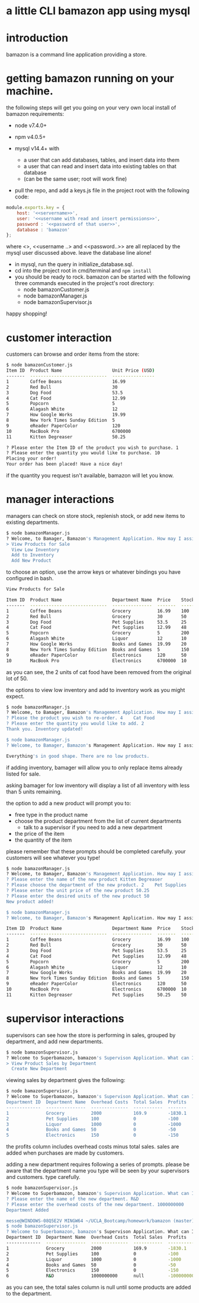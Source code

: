 # a little CLI bamazon app using mysql

# introduction

bamazon is a command line application providing a store. 

# getting bamazon running on your machine.

the following steps will get you going on your very own local install of bamazon
requirements:
* node v7.4.0+
* npm v4.0.5+
* mysql v14.4+ with 
  * a user that can add databases, tables, and insert data into them
  * a user that can read and insert data into existing tables on that database 
  * (can be the same user; root will work fine)

* pull the repo, and add a keys.js file in the project root with the following code:

```javascript
module.exports.key = {
    host: '<<servername>>',
    user: '<<username with read and insert permissions>>',
    password : '<<password of that user>>',
    database : 'bamazon'
};
```
where <<servername>>, <<username ..> and <<password..>> are all replaced by the mysql user discussed above. leave the database line alone!

* in mysql, run the query in initialize_database.sql.
* cd into the project root in cmd/terminal and ```npm install```
* you should be ready to rock. bamazon can be started with the following three commands executed in the project's root directory:
  * node bamazonCustomer.js
  * node bamazonManager.js
  * node bamazonSupervisor.js

happy shopping!

# customer interaction

customers can browse and order items from the store:
```bash
$ node bamazonCustomer.js
Item ID  Product Name                   Unit Price (USD)
-------  -----------------------------  ----------------
1        Coffee Beans                   16.99
2        Red Bull                       30
3        Dog Food                       53.5
4        Cat Food                       12.99
5        Popcorn                        5
6        Alagash White                  12
7        How Google Works               19.99
8        New York Times Sunday Edition  5
9        eReader PaperColor             120
10       MacBook Pro                    6700000
11       Kitten Degreaser               50.25

? Please enter the Item ID of the product you wish to purchase. 1
? Please enter the quantity you would like to purchase. 10
Placing your order!
Your order has been placed! Have a nice day!
```

if the quantity you request isn't available, bamazon will let you know.

# manager interactions

managers can check on store stock, replenish stock, or add new items to existing departments.

```bash
$ node bamazonManager.js
? Welcome, to Bamager, Bamazon's Management Application. How may I assist you? (Use arrow keys)
> View Products for Sale
  View Low Inventory
  Add to Inventory
  Add New Product
```

to choose an option, use the arrow keys or whatever bindings you have configured in bash.

```bash
View Products for Sale

Item ID  Product Name                   Department Name  Price    Stock Quantity
-------  -----------------------------  ---------------  -------  --------------
1        Coffee Beans                   Grocery          16.99    100
2        Red Bull                       Grocery          30       50
3        Dog Food                       Pet Supplies     53.5     25
4        Cat Food                       Pet Supplies     12.99    48
5        Popcorn                        Grocery          5        200
6        Alagash White                  Liquor           12       10
7        How Google Works               Books and Games  19.99    20
8        New York Times Sunday Edition  Books and Games  5        150
9        eReader PaperColor             Electronics      120      50
10       MacBook Pro                    Electronics      6700000  10
```

as you can see, the 2 units of cat food have been removed from the original lot of 50.

the options to view low inventory and add to inventory work as you might expect.

```bash
$ node bamazonManager.js
? Welcome, to Bamager, Bamazon's Management Application. How may I assist you? Add to Inventory
? Please the product you wish to re-order. 4    Cat Food
? Please enter the quantity you would like to add. 2
Thank you. Inventory updated!

$ node bamazonManager.js
? Welcome, to Bamager, Bamazon's Management Application. How may I assist you? View Low Inventory

Everything's in good shape. There are no low products.
```
if adding inventory, bamager will allow you to only replace items already listed for sale.

asking bamager for low inventory will display a list of all inventory with less than 5 units remaining.

the option to add a new product will prompt you to:
* free type in the product name
* choose the product department from the list of current departments
  * talk to a supervisor if you need to add a new department
* the price of the item
* the quantity of the item

please remember that these prompts should be completed carefully. your customers will see whatever you type!

```bash
$ node bamazonManager.js
? Welcome, to Bamager, Bamazon's Management Application. How may I assist you? Add New Product
? Please enter the name of the new product Kitten Degreaser
? Please choose the department of the new product. 2    Pet Supplies
? Please enter the unit price of the new product 50.25
? Please enter the desired units of the new product 50
New product added!

$ node bamazonManager.js
? Welcome, to Bamager, Bamazon's Management Application. How may I assist you? View Products for Sale

Item ID  Product Name                   Department Name  Price    Stock Quantity
-------  -----------------------------  ---------------  -------  --------------
1        Coffee Beans                   Grocery          16.99    100
2        Red Bull                       Grocery          30       50
3        Dog Food                       Pet Supplies     53.5     25
4        Cat Food                       Pet Supplies     12.99    48
5        Popcorn                        Grocery          5        200
6        Alagash White                  Liquor           12       10
7        How Google Works               Books and Games  19.99    20
8        New York Times Sunday Edition  Books and Games  5        150
9        eReader PaperColor             Electronics      120      50
10       MacBook Pro                    Electronics      6700000  10
11       Kitten Degreaser               Pet Supplies     50.25    50
```
# supervisor interactions

supervisors can see how the store is performing in sales, grouped by department, and add new departments.

```bash
$ node bamazonSupervisor.js
? Welcome to Superbamazon, bamazon's Supervison Application. What can I help you with today? (Use arrow keys)
> View Product Sales by Department
  Create New Department
```

viewing sales by department gives the following:

```bash
$ node bamazonSupervisor.js
? Welcome to Superbamazon, bamazon's Supervison Application. What can I help you with today? View Product Sales by Department
Department ID  Department Name  Overhead Costs  Total Sales  Profits
-------------  ---------------  --------------  -----------  -------
1              Grocery          2000            169.9        -1830.1
2              Pet Supplies     100             0            -100
3              Liquor           1000            0            -1000
4              Books and Games  50              0            -50
5              Electronics      150             0            -150
```
the profits column includes overhead costs minus total sales. sales are added when purchases are made by customers.

adding a new department requires following a series of prompts. please be aware that the department name you type will be seen by your supervisors and customers. type carefully.

```bash
$ node bamazonSupervisor.js
? Welcome to Superbamazon, bamazon's Supervison Application. What can I help you with today? Create New Department
? Please enter the name of the new department. R&D
? Please enter the overhead costs of the new department. 1000000000
Department Added

messe@WINDOWS-08Q5E2V MINGW64 ~/UCLA_Bootcamp/homework/bamazon (master)
$ node bamazonSupervisor.js
? Welcome to Superbamazon, bamazon's Supervison Application. What can I help you with today? View Product Sales by Department
Department ID  Department Name  Overhead Costs  Total Sales  Profits
-------------  ---------------  --------------  -----------  -----------
1              Grocery          2000            169.9        -1830.1
2              Pet Supplies     100             0            -100
3              Liquor           1000            0            -1000
4              Books and Games  50              0            -50
5              Electronics      150             0            -150
6              R&D              1000000000      null         -1000000000
```

as you can see, the total sales column is null until some products are added to the department. 



  
